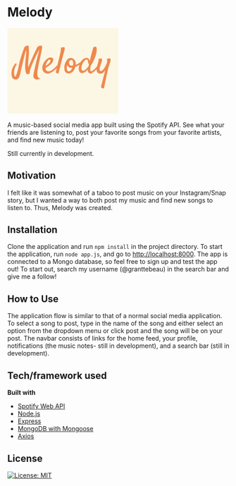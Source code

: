 # Melody

<img src="./public/images/logo.png" width="50%">

A music-based social media app built using the Spotify API. See what your friends are listening to, post your favorite songs from your favorite artists, and find new music today!

Still currently in development.

## Motivation

I felt like it was somewhat of a taboo to post music on your Instagram/Snap story, but I wanted a way to both post my music and find new songs to listen to. Thus, Melody was created. 


## Installation

Clone the application and run ``` npm install ``` in the project directory. To start the application, run ``` node app.js ```, and go to [http://localhost:8000](http://localhost:8000/). The app is connected to a Mongo database, so feel free to sign up and test the app out! To start out, search my username (@granttebeau) in the search bar and give me a follow!

## How to Use

The application flow is similar to that of a normal social media application. To select a song to post, type in the name of the song and either select an option from the dropdown menu or click post and the song will be on your post.
The navbar consists of links for the home feed, your profile, notifications (the music notes- still in development), and a search bar (still in development).

## Tech/framework used

<b>Built with</b>
- [Spotify Web API](https://developer.spotify.com/documentation/web-api/)
- [Node.js](https://github.com/nodejs/node)
- [Express](https://github.com/expressjs/express)
- [MongoDB with Mongoose](https://www.npmjs.com/package/mongoose)
- [Axios](https://www.npmjs.com/package/axios)


## License 
[![License: MIT](https://img.shields.io/badge/License-MIT-yellow.svg)](https://opensource.org/licenses/MIT)

